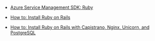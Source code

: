 -	[Azure Service Management SDK: Ruby](https://github.com/MSOpenTech/azure-sdk-for-ruby)

-	[How to: Install Ruby on Rails](https://azure.microsoft.com/documentation/virtual-machines-ruby-rails-web-app-linux)

-	[How to: Install Ruby on Rails with Capistrano, Nginx, Unicorn, and PostgreSQL](https://azure.microsoft.com/documentation/virtual-machines-ruby-deploy-capistrano-host-nginx-unicorn)
